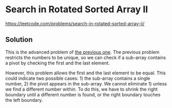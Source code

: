 # Search in Rotated Sorted Array II

https://leetcode.com/problems/search-in-rotated-sorted-array-ii/

## Solution

This is the advanced problem of [the previous one](https://leetcode.com/problems/search-in-rotated-sorted-array/). The
previous problem restricts the numbers to be unique, so we can check if a sub-array contains a pivot by checking the
first and the last element.

However,  this problem allows the first and the last element to be equal. This could indicate two possible cases: 1) the
sub-array contains a single number, 2) the pivot appears in the sub-array. We cannot eliminate 1) unless we find a
different number within. To do this, we have to shrink the right boundary until a different number is found, or the
right boundary touches the left boundary.
